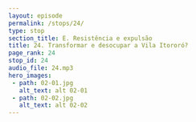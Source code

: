 ```yaml
---
layout: episode
permalink: /stops/24/
type: stop
section_title: E. Resistência e expulsão
title: 24. Transformar e desocupar a Vila Itororó?
page_rank: 24
stop_id: 24
audio_file: 24.mp3
hero_images:
 - path: 02-01.jpg
   alt_text: alt 02-01
 - path: 02-02.jpg
   alt_text: alt 02-02
---
```

